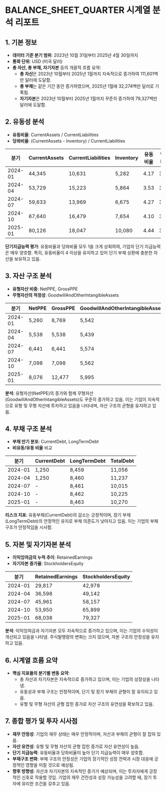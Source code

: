 # BALANCE_SHEET_QUARTER 시계열 분석 리포트

## 1. 기본 정보

- **데이터 기준 분기 범위**: 2023년 10월 31일부터 2025년 4월 30일까지
- **통화 단위**: USD (미국 달러)
- **총 자산, 총 부채, 자기자본** 등의 개괄적 흐름 요약:
  - **총 자산**은 2023년 10월부터 2025년 1월까지 지속적으로 증가하여 111,601백만 달러에 도달함.
  - **총 부채**는 같은 기간 동안 증가하였으며, 2025년 1월에 32,274백만 달러로 기록됨.
  - **자기자본**은 2023년 10월부터 2025년 1월까지 꾸준히 증가하여 79,327백만 달러에 도달함.

## 2. 유동성 분석

- **유동비율**: CurrentAssets / CurrentLiabilities
- **당좌비율**: (CurrentAssets - Inventory) / CurrentLiabilities

| 분기 | CurrentAssets | CurrentLiabilities | Inventory | 유동비율 | 당좌비율 |
|------|---------------|--------------------|-----------|----------|----------|
| 2024-01 | 44,345 | 10,631 | 5,282 | 4.17 | 3.68 |
| 2024-04 | 53,729 | 15,223 | 5,864 | 3.53 | 3.15 |
| 2024-07 | 59,633 | 13,969 | 6,675 | 4.27 | 3.79 |
| 2024-10 | 67,640 | 16,479 | 7,654 | 4.10 | 3.64 |
| 2025-01 | 80,126 | 18,047 | 10,080 | 4.44 | 3.88 |

**단기지급능력 평가**: 유동비율과 당좌비율 모두 1을 크게 상회하여, 기업의 단기 지급능력은 매우 양호함. 특히, 유동비율이 4 이상을 유지하고 있어 단기 부채 상환에 충분한 자산을 보유하고 있음.

## 3. 자산 구조 분석

- **유형자산 비중**: NetPPE, GrossPPE
- **무형자산의 적정성**: GoodwillAndOtherIntangibleAssets

| 분기 | NetPPE | GrossPPE | GoodwillAndOtherIntangibleAssets |
|------|--------|----------|---------------------------------|
| 2024-01 | 5,260 | 8,769 | 5,542 |
| 2024-04 | 5,538 | 5,538 | 5,439 |
| 2024-07 | 6,441 | 6,441 | 5,574 |
| 2024-10 | 7,098 | 7,098 | 5,562 |
| 2025-01 | 8,076 | 12,477 | 5,995 |

**분석**: 유형자산(NetPPE)의 증가와 함께 무형자산(GoodwillAndOtherIntangibleAssets)도 꾸준히 증가하고 있음. 이는 기업이 지속적으로 유형 및 무형 자산에 투자하고 있음을 나타내며, 자산 구조의 균형을 유지하고 있음.

## 4. 부채 구조 분석

- **부채 만기 분포**: CurrentDebt, LongTermDebt
- **비유동/유동 비율** 비교

| 분기 | CurrentDebt | LongTermDebt | TotalDebt |
|------|-------------|--------------|-----------|
| 2024-01 | 1,250 | 8,459 | 11,056 |
| 2024-04 | 1,250 | 8,460 | 11,237 |
| 2024-07 | - | 8,461 | 10,015 |
| 2024-10 | - | 8,462 | 10,225 |
| 2025-01 | - | 8,463 | 10,270 |

**리스크 지표**: 유동부채(CurrentDebt)의 감소는 긍정적이며, 장기 부채(LongTermDebt)의 안정적인 유지로 부채 의존도가 낮아지고 있음. 이는 기업의 부채 구조가 안정적임을 시사함.

## 5. 자본 및 자기자본 분석

- **이익잉여금의 누적 추이**: RetainedEarnings
- **자기자본 증가율**: StockholdersEquity

| 분기 | RetainedEarnings | StockholdersEquity |
|------|------------------|---------------------|
| 2024-01 | 29,817 | 42,978 |
| 2024-04 | 36,598 | 49,142 |
| 2024-07 | 45,961 | 58,157 |
| 2024-10 | 53,950 | 65,899 |
| 2025-01 | 68,038 | 79,327 |

**분석**: 이익잉여금과 자기자본 모두 지속적으로 증가하고 있으며, 이는 기업의 수익성이 개선되고 있음을 나타냄. 주식발행량의 변화는 크지 않으며, 자본 구조의 안정성을 유지하고 있음.

## 6. 시계열 흐름 요약

- **핵심 지표들의 분기별 변동 요약**:
  - 총 자산과 자기자본은 지속적으로 증가하고 있으며, 이는 기업의 성장성을 나타냄.
  - 유동성과 부채 구조는 안정적이며, 단기 및 장기 부채의 균형이 잘 유지되고 있음.
  - 유형 및 무형 자산의 균형 잡힌 증가로 자산 구조의 유연성을 확보하고 있음.

## 7. 종합 평가 및 투자 시사점

- **재무 안정성**: 기업의 재무 상태는 매우 안정적이며, 자산과 부채의 균형이 잘 잡혀 있음.
- **자산 유연성**: 유형 및 무형 자산의 균형 잡힌 증가로 자산 유연성이 높음.
- **단기 지급능력**: 유동비율과 당좌비율이 높아 단기 지급능력이 매우 양호함.
- **부채구조 변화**: 부채 구조의 안정성은 기업의 장기적인 성장 전략과 시장 대응에 긍정적인 영향을 미칠 것으로 예상됨.
- **향후 방향성**: 자산과 자기자본의 지속적인 증가가 예상되며, 이는 투자자에게 긍정적인 신호로 작용할 것임. 기업의 재무 건전성과 성장 가능성을 고려할 때, 장기 투자에 유리한 조건을 갖추고 있음.